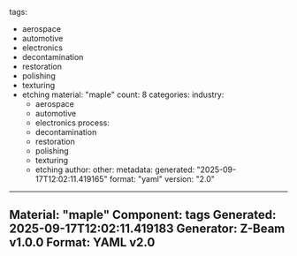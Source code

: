 tags:
  - aerospace
  - automotive
  - electronics
  - decontamination
  - restoration
  - polishing
  - texturing
  - etching
material: "maple"
count: 8
categories:
  industry:
    - aerospace
    - automotive
    - electronics
  process:
    - decontamination
    - restoration
    - polishing
    - texturing
    - etching
  author:
  other:
metadata:
  generated: "2025-09-17T12:02:11.419165"
  format: "yaml"
  version: "2.0"

---
Material: "maple"
Component: tags
Generated: 2025-09-17T12:02:11.419183
Generator: Z-Beam v1.0.0
Format: YAML v2.0
---